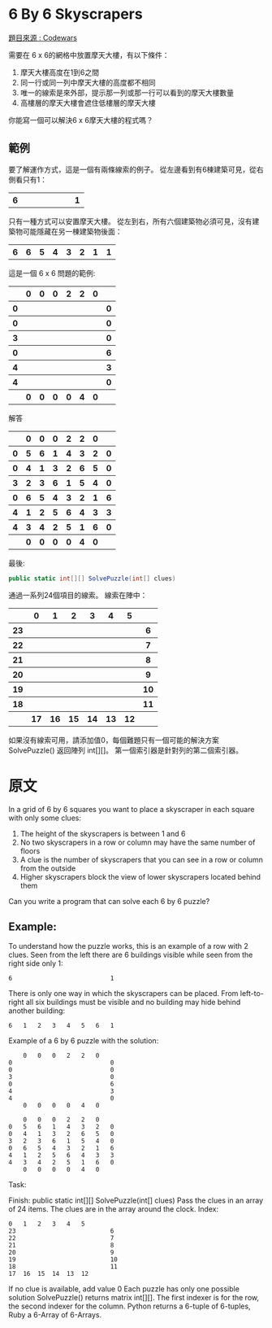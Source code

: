 ﻿# 6 By 6 Skyscrapers
[題目來源 : Codewars](http://www.codewars.com/kata/6-by-6-skyscrapers/train/csharp)

需要在 6 x 6的網格中放置摩天大樓，有以下條件：

1. 摩天大樓高度在1到6之間
2. 同一行或同一列中摩天大樓的高度都不相同
3. 唯一的線索是來外部，提示那一列或那一行可以看到的摩天大樓數量
4. 高樓層的摩天大樓會遮住低樓層的摩天大樓

你能寫一個可以解決6 x 6摩天大樓的程式嗎？

## 範例
要了解運作方式，這是一個有兩條線索的例子。 從左邊看到有6棟建築可見，從右側看只有1：

<table>
<tr><th>6</th> <th></th> <th></th> <th></th> <th></th> <th></th> <th></th> <th>1</th></tr>
</table>

只有一種方式可以安置摩天大樓。 從左到右，所有六個建築物必須可見，沒有建築物可能隱藏在另一棟建築物後面：
<table>
<tr><th>6</th> <th>6</th> <th>5</th> <th>4</th> <th>3</th> <th>2</th> <th>1</th> <th>1</th></tr>
</table>

這是一個 6 x 6 問題的範例: 

<table>
<tr><th></th> <th>0</th> <th>0</th> <th>0</th> <th>2</th> <th>2</th> <th>0</th> <th></th></tr>
<tr><th>0</th> <th></th> <th></th> <th></th> <th></th> <th></th> <th></th> <th>0</th></tr>
<tr><th>0</th> <th></th> <th></th> <th></th> <th></th> <th></th> <th></th> <th>0</th></tr>
<tr><th>3</th> <th></th> <th></th> <th></th> <th></th> <th></th> <th></th> <th>0</th></tr>
<tr><th>0</th> <th></th> <th></th> <th></th> <th></th> <th></th> <th></th> <th>6</th></tr>
<tr><th>4</th> <th></th> <th></th> <th></th> <th></th> <th></th> <th></th> <th>3</th></tr>
<tr><th>4</th> <th></th> <th></th> <th></th> <th></th> <th></th> <th></th> <th>0</th></tr>
<tr><th></th> <th>0</th> <th>0</th> <th>0</th> <th>0</th> <th>4</th> <th>0</th> <th></th></tr>
</table>

解答

<table>
<tr><th> </th> <th>0</th> <th>0</th> <th>0</th> <th>2</th> <th>2</th> <th>0</th> <th> </th></tr>
<tr><th>0</th> <th>5</th> <th>6</th> <th>1</th> <th>4</th> <th>3</th> <th>2</th> <th>0</th></tr>
<tr><th>0</th> <th>4</th> <th>1</th> <th>3</th> <th>2</th> <th>6</th> <th>5</th> <th>0</th></tr>
<tr><th>3</th> <th>2</th> <th>3</th> <th>6</th> <th>1</th> <th>5</th> <th>4</th> <th>0</th></tr>
<tr><th>0</th> <th>6</th> <th>5</th> <th>4</th> <th>3</th> <th>2</th> <th>1</th> <th>6</th></tr>
<tr><th>4</th> <th>1</th> <th>2</th> <th>5</th> <th>6</th> <th>4</th> <th>3</th> <th>3</th></tr>
<tr><th>4</th> <th>3</th> <th>4</th> <th>2</th> <th>5</th> <th>1</th> <th>6</th> <th>0</th></tr>
<tr><th> </th> <th>0</th> <th>0</th> <th>0</th> <th>0</th> <th>4</th> <th>0</th> <th> </th></tr>
</table>

最後:
``` c#
public static int[][] SolvePuzzle(int[] clues)
```
通過一系列24個項目的線索。 線索在陣中：
<table>
<tr><th>  </th> <th>0</th> <th>1</th> <th>2</th> <th>3</th> <th>4</th> <th>5</th> <th></th></tr>
<tr><th>23</th> <th></th> <th></th> <th></th> <th></th> <th></th> <th></th> <th> 6</th></tr>
<tr><th>22</th> <th></th> <th></th> <th></th> <th></th> <th></th> <th></th> <th> 7</th></tr>
<tr><th>21</th> <th></th> <th></th> <th></th> <th></th> <th></th> <th></th> <th> 8</th></tr>
<tr><th>20</th> <th></th> <th></th> <th></th> <th></th> <th></th> <th></th> <th> 9</th></tr>
<tr><th>19</th> <th></th> <th></th> <th></th> <th></th> <th></th> <th></th> <th>10</th></tr>
<tr><th>18</th> <th></th> <th></th> <th></th> <th></th> <th></th> <th></th> <th>11</th></tr>
<tr><th>  </th> <th>17</th> <th>16</th> <th>15</th> <th>14</th> <th>13</th> <th>12</th> <th></th></tr>
</table>

如果沒有線索可用，請添加值0，每個難題只有一個可能的解決方案
SolvePuzzle() 返回陣列 int[][]。 第一個索引器是針對列的第二個索引器。
  
# 原文
In a grid of 6 by 6 squares you want to place a skyscraper in each square with only some clues:

1. The height of the skyscrapers is between 1 and 6
2. No two skyscrapers in a row or column may have the same number of floors
3. A clue is the number of skyscrapers that you can see in a row or column from the outside
4. Higher skyscrapers block the view of lower skyscrapers located behind them

Can you write a program that can solve each 6 by 6 puzzle? 

## Example: 

To understand how the puzzle works, this is an example of a row with 2 clues. Seen from the left there are 6 buildings visible while seen from the right side only 1: 
```
6	  	  	  	  	  	  	1
```
There is only one way in which the skyscrapers can be placed. From left-to-right all six buildings must be visible and no building may hide behind another building: 
```
6	1	2	3	4	5	6	1
```
Example of a 6 by 6 puzzle with the solution: 
```
  	0  	0  	0  	2	2	0  	  
0  	  	  	  	  	  	  	0 
0  	  	  	  	  	  	  	0 
3	  	  	  	  	  	  	0 
0  	  	  	  	  	  	  	6
4	  	  	  	  	  	  	3
4	  	  	  	  	  	  	0 
  	0 	0 	0 	0 	4	0 	  
```
```
  	0 	0 	0 	2	2	0 	  
0 	5	6	1	4	3	2	0 
0 	4	1	3	2	6	5	0 
3	2	3	6	1	5	4	0 
0 	6	5	4	3	2	1	6
4	1	2	5	6	4	3	3
4	3	4	2	5	1	6	0 
  	0 	0 	0 	0 	4	0 	  
```
Task: 

Finish:
public static int[][] SolvePuzzle(int[] clues)
Pass the clues in an array of 24 items. The clues are in the array around the clock. Index: 
```
0	1	2	3	4	5	
23							6
22							7
21							8
20							9
19							10
18							11
17	16	15	14	13	12	
```
If no clue is available, add value 0
Each puzzle has only one possible solution
SolvePuzzle() returns matrix int[][]. The first indexer is for the row, the second indexer for the column. Python returns a 6-tuple of 6-tuples, Ruby a 6-Array of 6-Arrays.